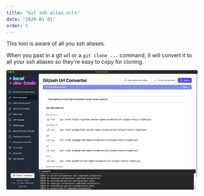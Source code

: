 ```yaml
---
title: "Git ssh alias urls"
date: "2020-01-01"
order: 5
---
```


This tool is aware of all you ssh aliases.

When you past in a git url or a `git clone ...` command, it will convert it to all your ssh aliases so they're easy to copy for cloning.

![Git ssh urls](../images/git_urls.png)
